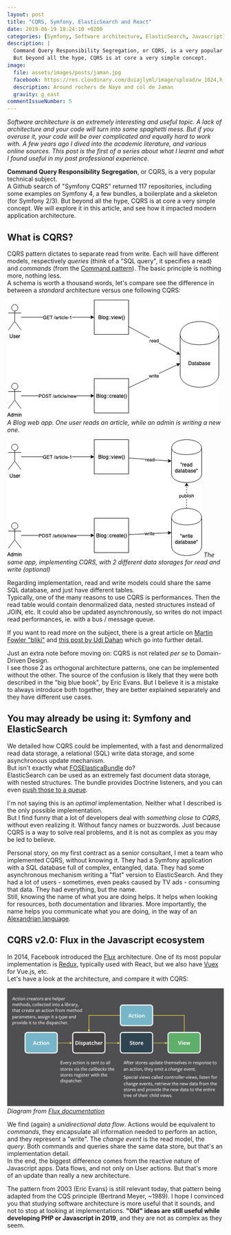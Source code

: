 ```yaml
---
layout: post
title: "CQRS, Symfony, ElasticSearch and React"
date: 2019-06-19 18:24:10 +0200
categories: [Symfony, Software architecture, ElasticSearch, Javascript]
description: |
  Command Query Responsibility Segregation, or CQRS, is a very popular technical subject.
  But beyond all the hype, CQRS is at core a very simple concept.
image:
  file: assets/images/posts/jaman.jpg
  facebook: https://res.cloudinary.com/duiajlyml/image/upload/w_1024,h_535,c_lfill/githubio/assets/images/posts/jaman.jpg
  description: Around rochers de Naye and col de Jaman
  gravity: g_east
commentIssueNumber: 5
---
```


_Software architecture is an extremely interesting and useful topic.
A lack of architecture and your code will turn into some spaghetti mess.
But if you overuse it, your code will be over complicated and equally hard to work with.
A few years ago I dived into the academic literature, and various online sources.
This post is the first of a series about what I learnt and what I found useful in my past professional experience._

<!-- more -->

**Command Query Responsibility Segregation**, or CQRS, is a very popular technical subject.  
A Github search of "Symfony CQRS" returned 117 repositories, including some examples on Symfony 4,
a few bundles, a boilerplate and a skeleton (for Symfony 2/3).
But beyond all the hype, CQRS is at core a very simple concept.
We will explore it in this article, and see how it impacted modern application architecture.


## What is CQRS?

CQRS pattern dictates to separate read from write.
Each will have different models, respectively _queries_ (think of a "SQL query", it specifies a read) and _commands_ (from the [Command pattern](https://en.wikipedia.org/wiki/Command_pattern)). The basic principle is nothing more, nothing less.  
A schema is worth a thousand words, let's compare see the difference in between a _standard_ architecture versus one following CQRS:

![Without CQRS](/assets/images/content/cqrs-standard.png)
*A Blog web app. One user reads an article, while an admin is writing a new one.*

![With CQRS](/assets/images/content/cqrs-diagram.png)
*The same app, implementing CQRS, with 2 different data storages for read and write (optional)*

Regarding implementation, read and write models could share the same SQL database, and just have different tables.  
Typically, one of the many reasons to use CQRS is performances.
Then the read table would contain denormalized data, nested structures instead of JOIN, etc.
It could also be updated asynchronously, so writes do not impact read performances, ie. with a bus / message queue.

If you want to read more on the subject, there is a great article on [Martin Fowler "bliki"](https://martinfowler.com/bliki/CQRS.html) and [this post by Udi Dahan](http://udidahan.com/2009/12/09/clarified-cqrs/) which go into further detail.

Just an extra note before moving on: CQRS is not related _per se_ to Domain-Driven Design.  
I see those 2 as orthogonal architecture patterns, one can be implemented without the other.
The source of the confusion is likely that they were both described in the "big blue book",
by Eric Evans. But I believe it is a mistake to always introduce both together,
they are better explained separately and they have different use cases.


## You may already be using it: Symfony and ElasticSearch

We detailed how CQRS could be implemented, with a fast and denormalized read data storage,
a relational (SQL) write data storage, and some asynchronous update mechanism.  
But isn't exactly what [FOSElasticaBundle](https://github.com/FriendsOfSymfony/FOSElasticaBundle) do?  
ElasticSearch can be used as an extremely fast document data storage, with nested structures.
The bundle provides Doctrine listeners, and you can even [push those to a queue](https://github.com/FriendsOfSymfony/FOSElasticaBundle/blob/master/doc/cookbook/doctrine-queue-listener.md).

I'm not saying this is an _optimal_ implementation. Neither what I described is the only possible implementation.  
But I find funny that a lot of developers deal with _something close to CQRS_, without even realizing it. Without fancy names or buzzwords. Just because CQRS is a way to solve real problems, and it is not as complex as you may be led to believe.  

Personal story, on my first contract as a senior consultant, I met a team who implemented CQRS, without knowing it.
They had a Symfony application with a SQL database full of complex, entangled, data. They had some asynchronous mechanism writing a "flat" version to ElasticSearch. And they had a lot of users - sometimes, even peaks caused by TV ads - consuming that data. They had everything, but the name.  
Still, knowing the name of what you are doing helps. It helps when looking for resources, both documentation and libraries. More importantly, the name helps you communicate what you are doing, in the way of an [Alexandrian language](https://fr.slideshare.net/JoshuaKerievsky/a-timeless-way-of-communicating-alexandrian-pattern-languages).


## CQRS v2.0: Flux in the Javascript ecosystem

In 2014, Facebook introduced the [Flux](https://facebook.github.io/flux/) architecture. One of its most popular implementation is [Redux](https://redux.js.org/), typically used with React, but we also have [Vuex](https://vuex.vuejs.org/) for Vue.js, etc.  
Let's have a look at the architecture, and compare it with CQRS:

![Flux diagram](/assets/images/content/cqrs-flux-diagram.png)
*Diagram from [Flux documentation](https://github.com/facebook/flux/tree/master/examples/flux-concepts)*

We find (again) a _unidirectional data flow_. Actions would be equivalent to _commands_, they encapsulate all information needed to perform an action, and they represent a "write". The _change event_ is the read model, the _query_. Both commands and queries share the same data store, but that's an implementation detail.   
In the end, the biggest difference comes from the reactive nature of Javascript apps. Data flows, and not only on User actions. But that's more of an update than really a new architecture.

The pattern from 2003 (Eric Evans) is still relevant today, that pattern being adapted from the CQS principle (Bertrand Meyer, ~1989). I hope I convinced you that studying software architecture is more useful that it sounds, and not to stop at looking at implementations. **"Old" ideas are still useful while developing PHP or Javascript in 2019**, and they are not as complex as they seem.

